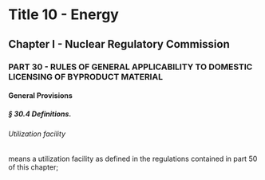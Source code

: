 
# Title 10 - Energy
## Chapter I - Nuclear Regulatory Commission
### PART 30 - RULES OF GENERAL APPLICABILITY TO DOMESTIC LICENSING OF BYPRODUCT MATERIAL
#### General Provisions
##### § 30.4 Definitions.
###### Utilization facility

means a utilization facility as defined in the regulations contained in part 50 of this chapter;
